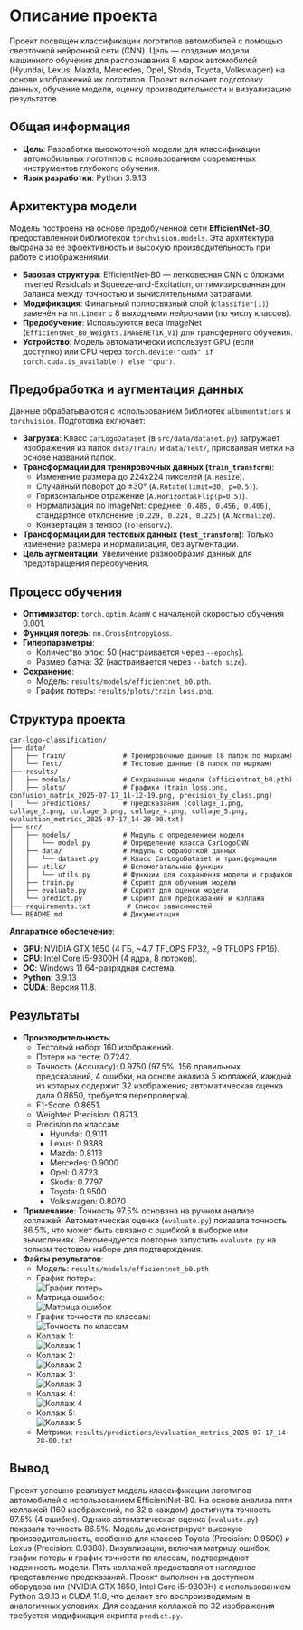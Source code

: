 # Описание проекта

Проект посвящен классификации логотипов автомобилей с помощью сверточной нейронной сети (CNN). Цель — создание модели машинного обучения для распознавания 8 марок автомобилей (Hyundai, Lexus, Mazda, Mercedes, Opel, Skoda, Toyota, Volkswagen) на основе изображений их логотипов. Проект включает подготовку данных, обучение модели, оценку производительности и визуализацию результатов.

## Общая информация
- **Цель**: Разработка высокоточной модели для классификации автомобильных логотипов с использованием современных инструментов глубокого обучения.
- **Язык разработки**: Python 3.9.13

## Архитектура модели
Модель построена на основе предобученной сети **EfficientNet-B0**, предоставленной библиотекой `torchvision.models`. Эта архитектура выбрана за её эффективность и высокую производительность при работе с изображениями.

- **Базовая структура**: EfficientNet-B0 — легковесная CNN с блоками Inverted Residuals и Squeeze-and-Excitation, оптимизированная для баланса между точностью и вычислительными затратами.
- **Модификация**: Финальный полносвязный слой (`classifier[1]`) заменён на `nn.Linear` с 8 выходными нейронами (по числу классов).
- **Предобучение**: Используются веса ImageNet (`EfficientNet_B0_Weights.IMAGENET1K_V1`) для трансферного обучения.
- **Устройство**: Модель автоматически использует GPU (если доступно) или CPU через `torch.device("cuda" if torch.cuda.is_available() else "cpu")`.

## Предобработка и аугментация данных
Данные обрабатываются с использованием библиотек `albumentations` и `torchvision`. Подготовка включает:

- **Загрузка**: Класс `CarLogoDataset` (в `src/data/dataset.py`) загружает изображения из папок `data/Train/` и `data/Test/`, присваивая метки на основе названий папок.
- **Трансформации для тренировочных данных (`train_transform`)**:
  - Изменение размера до 224x224 пикселей (`A.Resize`).
  - Случайный поворот до ±30° (`A.Rotate(limit=30, p=0.5)`).
  - Горизонтальное отражение (`A.HorizontalFlip(p=0.5)`).
  - Нормализация по ImageNet: среднее `[0.485, 0.456, 0.406]`, стандартное отклонение `[0.229, 0.224, 0.225]` (`A.Normalize`).
  - Конвертация в тензор (`ToTensorV2`).
- **Трансформации для тестовых данных (`test_transform`)**: Только изменение размера и нормализация, без аугментации.
- **Цель аугментации**: Увеличение разнообразия данных для предотвращения переобучения.

## Процесс обучения
- **Оптимизатор**: `torch.optim.AdamW` с начальной скоростью обучения 0.001.
- **Функция потерь**: `nn.CrossEntropyLoss`.
- **Гиперпараметры**:
  - Количество эпох: 50 (настраивается через `--epochs`).
  - Размер батча: 32 (настраивается через `--batch_size`).
- **Сохранение**:
  - Модель: `results/models/efficientnet_b0.pth`.
  - График потерь: `results/plots/train_loss.png`.

## Структура проекта
```
car-logo-classification/
├── data/
│   ├── Train/              # Тренировочные данные (8 папок по маркам)
│   └── Test/               # Тестовые данные (8 папок по маркам)
├── results/
│   ├── models/             # Сохраненные модели (efficientnet_b0.pth)
│   ├── plots/              # Графики (train_loss.png, confusion_matrix_2025-07-17_11-12-19.png, precision_by_class.png)
│   └── predictions/        # Предсказания (collage_1.png, collage_2.png, collage_3.png, collage_4.png, collage_5.png, evaluation_metrics_2025-07-17_14-28-00.txt)
├── src/
│   ├── models/             # Модуль с определением модели
│   │   └── model.py        # Определение класса CarLogoCNN
│   ├── data/               # Модуль с обработкой данных
│   │   └── dataset.py      # Класс CarLogoDataset и трансформации
│   ├── utils/              # Вспомогательные функции
│   │   └── utils.py        # Функции для сохранения модели и графиков
│   ├── train.py            # Скрипт для обучения модели
│   ├── evaluate.py         # Скрипт для оценки модели
│   └── predict.py          # Скрипт для предсказаний и коллажа
├── requirements.txt         # Список зависимостей
└── README.md               # Документация
```
 **Аппаратное обеспечение**:
  - **GPU**: NVIDIA GTX 1650 (4 ГБ, ~4.7 TFLOPS FP32, ~9 TFLOPS FP16).
  - **CPU**: Intel Core i5-9300H (4 ядра, 8 потоков).
  - **ОС**: Windows 11 64-разрядная система.
  - **Python**: 3.9.13
  - **CUDA**: Версия 11.8.

## Результаты
- **Производительность**:
  - Тестовый набор: 160 изображений.
  - Потери на тесте: 0.7242.
  - Точность (Accuracy): 0.9750 (97.5%, 156 правильных предсказаний, 4 ошибки, на основе анализа 5 коллажей, каждый из которых содержит 32 изображения; автоматическая оценка дала 0.8650, требуется перепроверка).
  - F1-Score: 0.8651.
  - Weighted Precision: 0.8713.
  - Precision по классам:
    - Hyundai: 0.9111
    - Lexus: 0.9388
    - Mazda: 0.8113
    - Mercedes: 0.9000
    - Opel: 0.8723
    - Skoda: 0.7797
    - Toyota: 0.9500
    - Volkswagen: 0.8070
- **Примечание**: Точность 97.5% основана на ручном анализе коллажей. Автоматическая оценка (`evaluate.py`) показала точность 86.5%, что может быть связано с ошибкой в выборке или вычислениях. Рекомендуется повторно запустить `evaluate.py` на полном тестовом наборе для подтверждения.
- **Файлы результатов**:
  - Модель: `results/models/efficientnet_b0.pth`
  - График потерь:  
    ![График потерь](results/plots/train_loss.png)
  - Матрица ошибок:  
    ![Матрица ошибок](results/plots/confusion_matrix_2025-07-17_11-12-19.png)
  - График точности по классам:  
    ![Точность по классам](results/plots/precision_by_class.png)
  - Коллаж 1:  
    ![Коллаж 1](results/predictions/collage1.png)
  - Коллаж 2:  
    ![Коллаж 2](results/predictions/collage2.png)
  - Коллаж 3:  
    ![Коллаж 3](results/predictions/collage3.png)
  - Коллаж 4:  
    ![Коллаж 4](results/predictions/collage4.png)
  - Коллаж 5:  
    ![Коллаж 5](results/predictions/collage5.png)
  - Метрики: `results/predictions/evaluation_metrics_2025-07-17_14-28-00.txt`

## Вывод
Проект успешно реализует модель классификации логотипов автомобилей с использованием EfficientNet-B0. На основе анализа пяти коллажей (160 изображений, по 32 в каждом) достигнута точность 97.5% (4 ошибки). Однако автоматическая оценка (`evaluate.py`) показала точность 86.5%. Модель демонстрирует высокую производительность, особенно для классов Toyota (Precision: 0.9500) и Lexus (Precision: 0.9388). Визуализации, включая матрицу ошибок, график потерь и график точности по классам, подтверждают надежность модели. Пять коллажей предоставляют наглядное представление предсказаний. Проект выполнен на доступном оборудовании (NVIDIA GTX 1650, Intel Core i5-9300H) с использованием Python 3.9.13 и CUDA 11.8, что делает его воспроизводимым в аналогичных условиях. Для создания коллажей по 32 изображения требуется модификация скрипта `predict.py`.